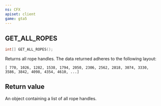 ```yaml
---
ns: CFX
apiset: client
game: gta5
---
```

## GET_ALL_ROPES

```c
int[] GET_ALL_ROPES();
```

Returns all rope handles. The data returned adheres to the following layout:
```
[ 770, 1026, 1282, 1538, 1794, 2050, 2306, 2562, 2818, 3074, 3330, 3586, 3842, 4098, 4354, 4610, ...]
```

## Return value
An object containing a list of all rope handles.
